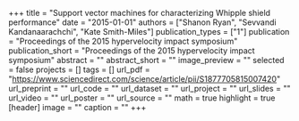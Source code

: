 +++
title = "Support vector machines for characterizing Whipple shield performance"
date = "2015-01-01"
authors = ["Shanon Ryan", "Sevvandi Kandanaarachchi", "Kate Smith-Miles"]
publication_types = ["1"]
publication = "Proceedings of the 2015 hypervelocity impact symposium"
publication_short = "Proceedings of the 2015 hypervelocity impact symposium"
abstract = ""
abstract_short = ""
image_preview = ""
selected = false
projects = []
tags = []
url_pdf = "https://www.sciencedirect.com/science/article/pii/S1877705815007420"
url_preprint = ""
url_code = ""
url_dataset = ""
url_project = ""
url_slides = ""
url_video = ""
url_poster = ""
url_source = ""
math = true
highlight = true
[header]
image = ""
caption = ""
+++
